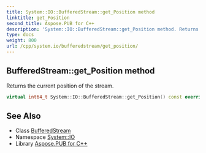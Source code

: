 ```yaml
---
title: System::IO::BufferedStream::get_Position method
linktitle: get_Position
second_title: Aspose.PUB for C++
description: 'System::IO::BufferedStream::get_Position method. Returns the current position of the stream in C++.'
type: docs
weight: 800
url: /cpp/system.io/bufferedstream/get_position/
---
```

## BufferedStream::get_Position method


Returns the current position of the stream.

```cpp
virtual int64_t System::IO::BufferedStream::get_Position() const override
```

## See Also

* Class [BufferedStream](../)
* Namespace [System::IO](../../)
* Library [Aspose.PUB for C++](../../../)
